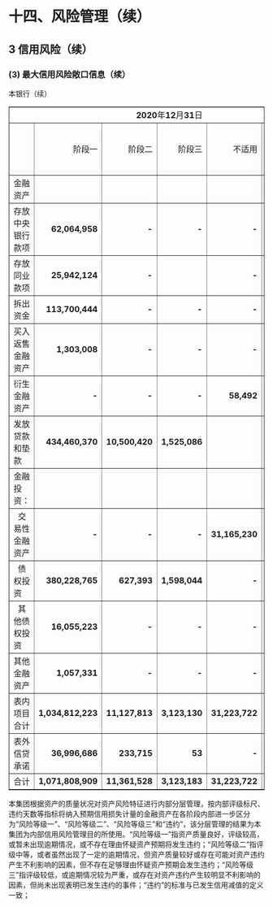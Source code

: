 # 十四、风险管理（续）

## 3  信用风险（续）

### (3)  最大信用风险敞口信息（续）

本银行（续）

<table border="1" cellspacing="0" cellpadding="6" align="center">
<tbody>
<tr>
<td style="text-align: center;" colspan="6"><span style="font-weight: bold;">2020</span>年<span style="font-weight: bold;">12</span>月<span style="font-weight: bold;">31</span>日</td>
</tr>
<tr>
<td>&nbsp;</td>
<td style="text-align: right;">阶段一</td>
<td style="text-align: right;">阶段二</td>
<td style="text-align: right;">阶段三</td>
<td style="text-align: right;">不适用</td>
<td style="text-align: right;">不考虑任何抵押和其他信用增级措施的最大信用风险敞口</td>
</tr>
<tr>
<td>金融资产</td>
<td>&nbsp;</td>
<td>&nbsp;</td>
<td>&nbsp;</td>
<td>&nbsp;</td>
<td>&nbsp;</td>
</tr>
<tr>
<td>存放中央银行款项</td>
<td style="text-align: right;"><span style="font-weight: bold;">62,064,958</span></td>
<td style="text-align: right;"><span style="font-weight: bold;">-</span></td>
<td style="text-align: right;"><span style="font-weight: bold;">-</span></td>
<td style="text-align: right;"><span style="font-weight: bold;">-</span></td>
<td style="text-align: right;"><span style="font-weight: bold;">62,064,58</span></td>
</tr>
<tr>
<td>存放同业款项</td>
<td style="text-align: right;"><span style="font-weight: bold;">25,942,124</span></td>
<td style="text-align: right;"><span style="font-weight: bold;">-</span></td>
<td style="text-align: right;">&nbsp;</td>
<td style="text-align: right;"><span style="font-weight: bold;">-</span></td>
<td style="text-align: right;"><span style="font-weight: bold;">25,942,124</span></td>
</tr>
<tr>
<td>拆出资金</td>
<td style="text-align: right;"><span style="font-weight: bold;">113,700,444</span></td>
<td style="text-align: right;"><span style="font-weight: bold;">-</span></td>
<td style="text-align: right;"><span style="font-weight: bold;">-</span></td>
<td style="text-align: right;"><span style="font-weight: bold;">-</span></td>
<td style="text-align: right;"><span style="font-weight: bold;">113,700,444</span></td>
</tr>
<tr>
<td>买入返售金融资产</td>
<td style="text-align: right;"><span style="font-weight: bold;">1,303,008</span></td>
<td style="text-align: right;"><span style="font-weight: bold;">-</span></td>
<td style="text-align: right;"><span style="font-weight: bold;">-</span></td>
<td style="text-align: right;"><span style="font-weight: bold;">-</span></td>
<td style="text-align: right;"><span style="font-weight: bold;">1,303,008</span></td>
</tr>
<tr>
<td>衍生金融资产</td>
<td style="text-align: right;"><span style="font-weight: bold;">-</span></td>
<td style="text-align: right;"><span style="font-weight: bold;">-</span></td>
<td style="text-align: right;"><span style="font-weight: bold;">-</span></td>
<td style="text-align: right;"><span style="font-weight: bold;">58,492</span></td>
<td style="text-align: right;"><span style="font-weight: bold;">58,492</span></td>
</tr>
<tr>
<td>发放贷款和垫款</td>
<td style="text-align: right;"><span style="font-weight: bold;">434,460,370</span></td>
<td style="text-align: right;"><span style="font-weight: bold;">10,500,420</span></td>
<td style="text-align: right;"><span style="font-weight: bold;">1,525,086</span></td>
<td style="text-align: right;">&nbsp;</td>
<td style="text-align: right;"><span style="font-weight: bold;">446,485,876</span></td>
</tr>
<tr>
<td>金融投资：</td>
<td style="text-align: right;">&nbsp;</td>
<td style="text-align: right;">&nbsp;</td>
<td style="text-align: right;">&nbsp;</td>
<td style="text-align: right;">&nbsp;</td>
<td style="text-align: right;">&nbsp;</td>
</tr>
<tr>
<td>&nbsp; 交易性金融资产</td>
<td style="text-align: right;"><span style="font-weight: bold;">-</span></td>
<td style="text-align: right;"><span style="font-weight: bold;">-</span></td>
<td style="text-align: right;"><span style="font-weight: bold;">-</span></td>
<td style="text-align: right;"><span style="font-weight: bold;">31,165,230</span></td>
<td style="text-align: right;"><span style="font-weight: bold;">31,165,230</span></td>
</tr>
<tr>
<td>&nbsp; 债权投资</td>
<td style="text-align: right;"><span style="font-weight: bold;">380,228,765</span></td>
<td style="text-align: right;"><span style="font-weight: bold;">627,393</span></td>
<td style="text-align: right;"><span style="font-weight: bold;">1,598,044</span></td>
<td style="text-align: right;"><span style="font-weight: bold;">-</span></td>
<td style="text-align: right;"><span style="font-weight: bold;">382,454,202</span></td>
</tr>
<tr>
<td>&nbsp; 其他债权投资</td>
<td style="text-align: right;"><span style="font-weight: bold;">16,055,223</span></td>
<td style="text-align: right;"><span style="font-weight: bold;">-</span></td>
<td style="text-align: right;"><span style="font-weight: bold;">-</span></td>
<td style="text-align: right;"><span style="font-weight: bold;">-</span></td>
<td style="text-align: right;"><span style="font-weight: bold;">16,055,223</span></td>
</tr>
<tr>
<td>其他金融资产</td>
<td style="text-align: right;"><span style="font-weight: bold;">1,057,331</span></td>
<td style="text-align: right;"><span style="font-weight: bold;">-</span></td>
<td style="text-align: right;"><span style="font-weight: bold;">-</span></td>
<td style="text-align: right;"><span style="font-weight: bold;">-</span></td>
<td style="text-align: right;"><span style="font-weight: bold;">1,057,331</span></td>
</tr>
<tr>
<td>表内项目合计</td>
<td style="text-align: right;"><span style="font-weight: bold;">1,034,812,223</span></td>
<td style="text-align: right;"><span style="font-weight: bold;">11,127,813</span></td>
<td style="text-align: right;"><span style="font-weight: bold;">3,123,130</span></td>
<td style="text-align: right;"><span style="font-weight: bold;">31,223,722</span></td>
<td style="text-align: right;"><span style="font-weight: bold;">1,080,286,888</span></td>
</tr>
<tr>
<td>表外信贷承诺</td>
<td style="text-align: right;"><span style="font-weight: bold;">36,996,686</span></td>
<td style="text-align: right;"><span style="font-weight: bold;">233,715</span></td>
<td style="text-align: right;"><span style="font-weight: bold;">53</span></td>
<td style="text-align: right;"><span style="font-weight: bold;">-</span></td>
<td style="text-align: right;"><span style="font-weight: bold;">37,230,454</span></td>
</tr>
<tr>
<td>合计</td>
<td style="text-align: right;"><span style="font-weight: bold;">1,071,808,909</span></td>
<td style="text-align: right;"><span style="font-weight: bold;">11,361,528</span></td>
<td style="text-align: right;"><span style="font-weight: bold;">3,123,183</span></td>
<td style="text-align: right;"><span style="font-weight: bold;">31,223,722</span></td>
<td style="text-align: right;"><span style="font-weight: bold;">1,117,517,342</span></td>
</tr>
</tbody>
</table>

本集团根据资产的质量状况对资产风险特征进行内部分层管理，按内部评级标尺、违约天数等指标将纳入预期信用损失计量的金融资产在各阶段内部进一步区分为“风险等级一”、“风险等级二”、“风险等级三”和“违约”，该分层管理的结果为本集团为内部信用风险管理目的所使用。“风险等级一”指资产质量良好，评级较高，或暂未出现逾期情况，或不存在理由怀疑资产预期将发生违约；“风险等级二”指评级中等，或者虽然出现了一定的逾期情况，但资产质量较好或存在可能对资产违约产生不利影响的因素，但不存在足够理由怀疑资产预期会发生违约；“风险等级三”指评级较低，或逾期情况较为严重，或存在对资产违约产生较明显不利影响的因素，但尚未出现表明已发生违约的事件；“违约”的标准与已发生信用减值的定义一致；


